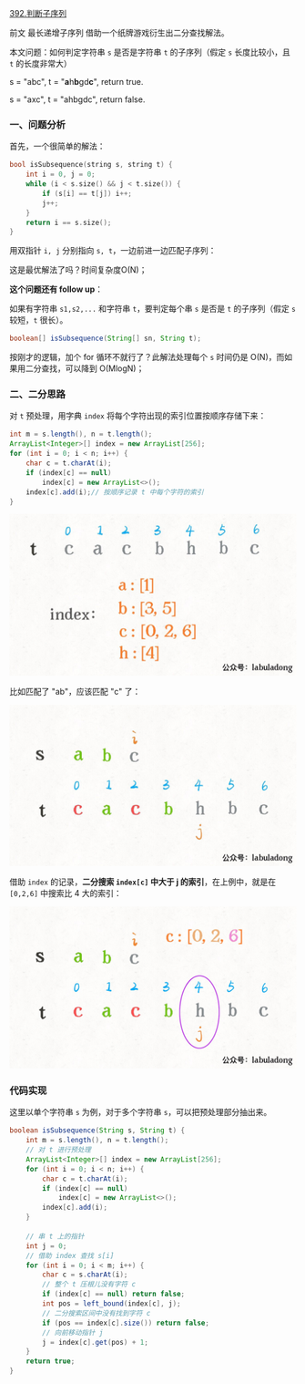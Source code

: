 [392.判断子序列](https://leetcode-cn.com/problems/is-subsequence)

前文 最长递增子序列 借助一个纸牌游戏衍生出二分查找解法。

本文问题：如何判定字符串 `s` 是否是字符串 `t` 的子序列（假定 `s` 长度比较小，且 `t` 的长度非常大）


s = "abc", t = "**a**h**b**gd**c**", return true.


s = "axc", t = "ahbgdc", return false.

### 一、问题分析

首先，一个很简单的解法：

```cpp
bool isSubsequence(string s, string t) {
    int i = 0, j = 0;
    while (i < s.size() && j < t.size()) {
        if (s[i] == t[j]) i++;
        j++;
    }
    return i == s.size();
}
```

用双指针 `i, j` 分别指向 `s, t`，一边前进一边匹配子序列：

这是最优解法了吗？时间复杂度O(N)；

**这个问题还有 follow up**：

如果有字符串 `s1,s2,...` 和字符串 `t`，要判定每个串 `s` 是否是 `t` 的子序列（假定 `s` 较短，`t` 很长）。

```java
boolean[] isSubsequence(String[] sn, String t);
```

按刚才的逻辑，加个 for 循环不就行了？此解法处理每个 `s` 时间仍是 O(N)，而如果用二分查找，可以降到 O(MlogN)；

### 二、二分思路

对 `t` 预处理，用字典 `index` 将每个字符出现的索引位置按顺序存储下来：

```java
int m = s.length(), n = t.length();
ArrayList<Integer>[] index = new ArrayList[256];
for (int i = 0; i < n; i++) { 
    char c = t.charAt(i);
    if (index[c] == null) 
        index[c] = new ArrayList<>();
    index[c].add(i);// 按顺序记录 t 中每个字符的索引
}
```

<img src="../pictures/%E5%AD%90%E5%BA%8F%E5%88%97/2.jpg" style="zoom:50%;" />

比如匹配了 "ab"，应该匹配 "c" 了：

<img src="../pictures/%E5%AD%90%E5%BA%8F%E5%88%97/1.jpg" style="zoom:50%;" />

借助 `index` 的记录，**二分搜索 `index[c]` 中大于 j 的索引**，在上例中，就是在 `[0,2,6]` 中搜索比 4 大的索引：

<img src="../pictures/%E5%AD%90%E5%BA%8F%E5%88%97/3.jpg" style="zoom:50%;" />

### 代码实现

这里以单个字符串 `s` 为例，对于多个字符串 `s`，可以把预处理部分抽出来。

```java
boolean isSubsequence(String s, String t) {
    int m = s.length(), n = t.length();
    // 对 t 进行预处理
    ArrayList<Integer>[] index = new ArrayList[256];
    for (int i = 0; i < n; i++) {
        char c = t.charAt(i);
        if (index[c] == null) 
            index[c] = new ArrayList<>();
        index[c].add(i);
    }
    
    // 串 t 上的指针
    int j = 0;
    // 借助 index 查找 s[i]
    for (int i = 0; i < m; i++) {
        char c = s.charAt(i);
        // 整个 t 压根儿没有字符 c
        if (index[c] == null) return false;
        int pos = left_bound(index[c], j);
        // 二分搜索区间中没有找到字符 c
        if (pos == index[c].size()) return false;
        // 向前移动指针 j
        j = index[c].get(pos) + 1;
    }
    return true;
}
```
